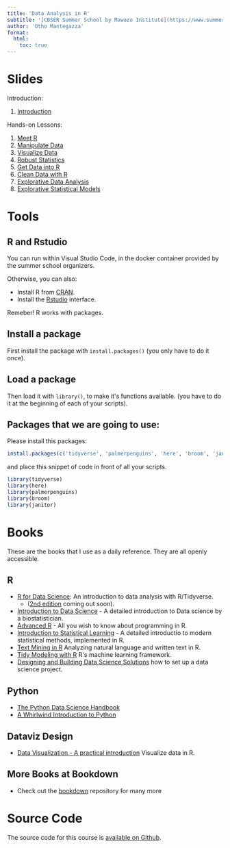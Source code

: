 ```yaml
---
title: 'Data Analysis in R'
subtitle: '[CBSER Summer School by Mawazo Institute](https://www.summercompschool.mawazoinstitute.org/)'
author: 'Otho Mantegazza'
format:
  html:
    toc: true
---
```


# Slides

Introduction:

1. [Introduction](slides/00-intro.html)

Hands-on Lessons:

1. [Meet R](slides/10-meet-r.html)
1. [Manipulate Data](slides/20-manipulate.html)
1. [Visualize Data](slides/30-visualize.html)
1. [Robust Statistics](slides/31-robust-stat.html)
1. [Get Data into R](slides/40-get.html)
1. [Clean Data with R](slides/50-clean.html)
1. [Explorative Data Analysis](slides/60-explorative-data-analysis.html)
1. [Explorative Statistical Models](slides/70-explorative-models.html)

# Tools

## R and Rstudio

You can run within Visual Studio Code, in the docker container provided by the summer school organizers.

Otherwise, you can also:

- Install R from [CRAN](https://cran.r-project.org/).
- Install the [Rstudio](https://www.rstudio.com/) interface. 


Remeber! R works with packages.

## Install a package

First install the package with `install.packages()` (you only have to do it once).


## Load a package

Then load it with `library()`, to make it's functions available. (you have to do it at the beginning of each of your scripts).



## Packages that we are going to use:

Please install this packages:

```r
install.packages(c('tidyverse', 'palmerpenguins', 'here', 'broom', 'janitor'))
```

and place this snippet of code in front of all your scripts.

```r
library(tidyverse)
library(here)
library(palmerpenguins)
library(broom)
library(janitor)
```

# Books

These are the books that I use as a daily reference. They are all openly accessible.

## R

- [R for Data Science](https://r4ds.had.co.nz/): An introduction to data analysis with R/Tidyverse.
  - ([2nd edition](https://r4ds.hadley.nz/)  coming out soon). 
- [Introduction to Data Science](https://rafalab.github.io/dsbook/) - A detailed introduction to Data science by a biostatistician.
- [Advanced R](https://adv-r.hadley.nz//) - All you wish to know about programming in R.
- [Introduction to Statistical Learning](https://www.statlearning.com)  - A detailed introductio  to modern statistical methods, implemented in R.
- [Text Mining in R](https://www.tidytextmining.com/index.html) Analyzing natural language and written text in R.
- [Tidy Modeling with R](https://www.tmwr.org/) R's machine learning framework.
- [Designing and Building Data Science Solutions](https://datasciencedesign.com/) how to set up a data science project.

## Python

- [The Python Data Science Handbook](https://jakevdp.github.io/WhirlwindTourOfPython/)
- [A Whirlwind Introduction to Python](https://jakevdp.github.io/WhirlwindTourOfPython/)

## Dataviz Design

- [Data Visualization - A practical introduction](https://socviz.co/index.html#preface) Visualize data in R.

## More Books at Bookdown

- Check out the [bookdown](https://bookdown.org/home/) repository for many more

# Source Code

The source code for this course is [available on Github](https://github.com/othomantegazza/mawazo-summer-school/).
